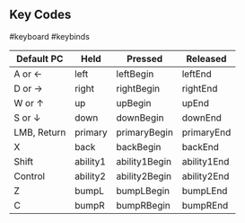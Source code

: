 
## Key Codes
#keyboard #keybinds

| Default PC  | Held <br> | Pressed       | Released    |
| ----------- | --------- | ------------- | ----------- |
| A or ←      | left      | leftBegin     | leftEnd     |
| D or →      | right     | rightBegin    | rightEnd    |
| W or ↑      | up        | upBegin       | upEnd       |
| S or ↓      | down      | downBegin     | downEnd     |
| LMB, Return | primary   | primaryBegin  | primaryEnd  |
| X           | back      | backBegin     | backEnd     |
| Shift       | ability1  | ability1Begin | ability1End |
| Control     | ability2  | ability2Begin | ability2End |
| Z           | bumpL     | bumpLBegin    | bumpLEnd    |
| C           | bumpR     | bumpRBegin    | bumpREnd    |
